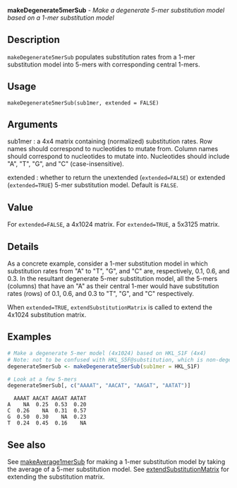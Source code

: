 





**makeDegenerate5merSub** - *Make a degenerate 5-mer substitution model based on a 1-mer substitution model*

Description
--------------------

`makeDegenerate5merSub` populates substitution rates from a 1-mer substitution model
into 5-mers with corresponding central 1-mers.


Usage
--------------------
```
makeDegenerate5merSub(sub1mer, extended = FALSE)
```

Arguments
-------------------

sub1mer
:   a 4x4 matrix containing (normalized) substitution rates.
Row names should correspond to nucleotides to mutate from.
Column names should correspond to nucleotides to mutate into.
Nucleotides should include "A", "T", "G", and "C" 
(case-insensitive).

extended
:   whether to return the unextended (`extended=FALSE`) or 
extended (`extended=TRUE`) 5-mer substitution model. 
Default is `FALSE`.




Value
-------------------

For `extended=FALSE`, a 4x1024 matrix. For `extended=TRUE`, a 5x3125 
matrix.


Details
-------------------

As a concrete example, consider a 1-mer substitution model in which substitution
rates from "A" to "T", "G", and "C" are, respectively, 0.1, 0.6, and 0.3. In the 
resultant degenerate 5-mer substitution model, all the 5-mers (columns) that have 
an "A" as their central 1-mer would have substitution rates (rows) of 0.1, 0.6, and 
0.3 to "T", "G", and "C" respectively. 

When `extended=TRUE`, `extendSubstitutionMatrix` is called to extend
the 4x1024 substitution matrix.



Examples
-------------------

```R
# Make a degenerate 5-mer model (4x1024) based on HKL_S1F (4x4)
# Note: not to be confused with HKL_S5F@substitution, which is non-degenerate
degenerate5merSub <- makeDegenerate5merSub(sub1mer = HKL_S1F)

# Look at a few 5-mers
degenerate5merSub[, c("AAAAT", "AACAT", "AAGAT", "AATAT")]
```


```
  AAAAT AACAT AAGAT AATAT
A    NA  0.25  0.53  0.20
C  0.26    NA  0.31  0.57
G  0.50  0.30    NA  0.23
T  0.24  0.45  0.16    NA

```



See also
-------------------

See [makeAverage1merSub](makeAverage1merSub.md) for making a 1-mer substitution model by taking
the average of a 5-mer substitution model. See [extendSubstitutionMatrix](extendSubstitutionMatrix.md)
for extending the substitution matrix.




